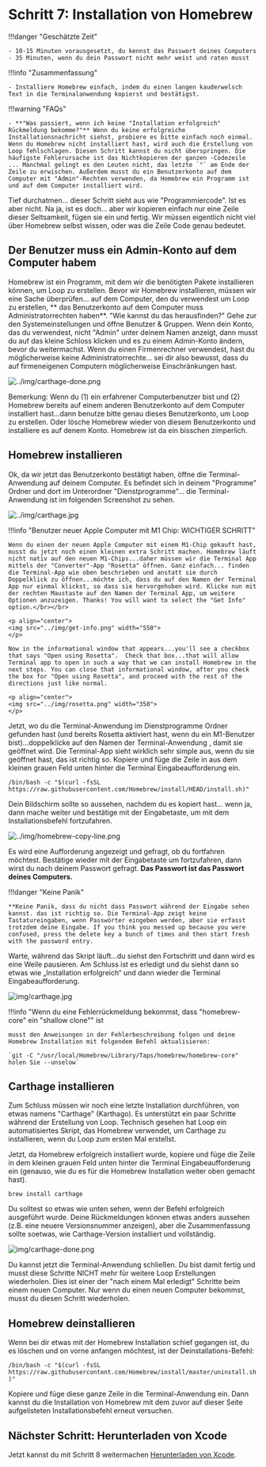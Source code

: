 # Schritt 7: Installation von Homebrew

!!!danger "Geschätzte Zeit"

    - 10-15 Minuten vorausgesetzt, du kennst das Passwort deines Computers
    - 35 Minuten, wenn du dein Passwort nicht mehr weist und raten musst

!!!info "Zusammenfassung"

    - Installiere Homebrew einfach, indem du einen langen kauderwelsch Text in die Terminalanwendung kopierst und bestätigst.

!!!warning "FAQs"

    - **"Was passiert, wenn ich keine "Installation erfolgreich" Rückmeldung bekomme?"** Wenn du keine erfolgreiche Installationsnachricht siehst, probiere es bitte einfach noch einmal. Wenn du Homebrew nicht installiert hast, wird auch die Erstellung von Loop fehlschlagen. Diesen Schritt kannst du nicht überspringen. Die häufigste Fehlerursache ist das Nichtkopieren der ganzen -Codezeile ... Manchmal gelingt es den Leuten nicht, das letzte `"` am Ende der Zeile zu erwischen. Außerdem musst du ein Benutzerkonto auf dem Computer mit "Admin"-Rechten verwenden, da Homebrew ein Programm ist und auf dem Computer installiert wird.

Tief durchatmen... dieser Schritt sieht aus wie "Programmiercode". Ist es aber nicht. Na ja, ist es doch... aber wir kopieren einfach nur eine Zeile dieser Seltsamkeit, fügen sie ein und fertig. Wir müssen eigentlich nicht viel über Homebrew selbst wissen, oder was die Zeile Code genau bedeutet.

## Der Benutzer muss ein Admin-Konto auf dem Computer habem

Homebrew ist ein Programm, mit dem wir die benötigten Pakete installieren können, um Loop zu erstellen. Bevor wir Homebrew installieren, müssen wir eine Sache überprüfen... auf dem Computer, den du verwendest um Loop zu erstellen, ** das Benutzerkonto auf dem Computer muss Administratorrechten haben**. "Wie kannst du das herausfinden?" Gehe zur den Systemeinstellungen und öffne Benutzer & Gruppen. Wenn dein Konto, das du verwendest, nicht "Admin" unter deinem Namen anzeigt, dann musst du auf das kleine Schloss klicken und es zu einem Admin-Konto ändern, bevor du weitermachst. Wenn du einen Firmenrechner verwendest, hast du möglicherweise keine Administratorrechte... sei dir also bewusst, dass du auf firmeneigenen Computern möglicherweise Einschränkungen hast.

![../img/carthage-done.png](img/admin-user.png)

Bemerkung: Wenn du (1) ein erfahrener Computerbenutzer bist und (2) Homebrew bereits auf einem anderen Benutzerkonto auf dem Computer installiert hast...dann benutze bitte genau dieses Benutzerkonto, um Loop zu erstellen. Oder lösche Homebrew wieder von diesem Benutzerkonto und installiere es auf denem Konto. Homebrew ist da ein bisschen zimperlich.

## Homebrew installieren

Ok, da wir jetzt das Benutzerkonto bestätigt haben, öffne die Terminal-Anwendung auf deinem Computer. Es befindet sich in deinem "Programme" Ordner und dort im Unterordner "Dienstprogramme"... die Terminal-Anwendung ist im folgenden Screenshot zu sehen.

![../img/carthage.jpg](img/terminal.png)

!!!info "Benutzer neuer Apple Computer mit M1 Chip: WICHTIGER SCHRITT"

    Wenn du einen der neuen Apple Computer mit einem M1-Chip gekauft hast, musst du jetzt noch einen kleinen extra Schritt machen. Homebrew läuft nicht nativ auf den neuen M1-Chips...daher müssen wir die Terminal App mittels der "Converter"-App "Rosetta" öffnen. Ganz einfach... finden die Terminal-App wie oben beschrieben und anstatt sie durch Doppelklick zu öffnen...möchte ich, dass du auf den Namen der Terminal App nur einmal klickst, so dass sie hervorgehoben wird. Klicke nun mit der rechten Maustaste auf den Namen der Terminal App, um weitere Optionen anzuzeigen. Thanks! You will want to select the "Get Info" option.</br></br>
    
    <p align="center">
    <img src="../img/get-info.png" width="550">
    </p>
    
    Now in the informational window that appears...you'll see a checkbox that says "Open using Rosetta".  Check that box...that will allow Terminal app to open in such a way that we can install Homebrew in the next steps. You can close that informational window, after you check the box for "Open using Rosetta", and proceed with the rest of the directions just like normal.
    
    <p align="center">
    <img src="../img/rosetta.png" width="350">
    </p>

Jetzt, wo du die Terminal-Anwendung im Dienstprogramme Ordner gefunden hast (und bereits Rosetta aktiviert hast, wenn du ein M1-Benutzer bist)...doppelklicke auf den Namen der Terminal-Anwendung , damit sie geöffnet wird. Die Terminal-App sieht wirklich sehr simple aus, wenn du sie geöffnet hast, das ist richtig so. Kopiere und füge die Zeile in aus dem kleinen grauen Feld unten hinter die Terminal Eingabeaufforderung ein.

 `/bin/bash -c "$(curl -fsSL https://raw.githubusercontent.com/Homebrew/install/HEAD/install.sh)"`

Dein Bildschirm sollte so aussehen, nachdem du es kopiert hast... wenn ja, dann mache weiter und bestätige mit der Eingabetaste, um mit dem Installationsbefehl fortzufahren.

![../img/homebrew-copy-line.png](img/homebrew-copy-line.png)

Es wird eine Aufforderung angezeigt und gefragt, ob du fortfahren möchtest.  Bestätige wieder mit der Eingabetaste um fortzufahren, dann wirst du nach deinem Passwort gefragt.  **Das Passwort ist das Passwort deines Computers.**

!!!danger "Keine Panik"

    **Keine Panik, dass du nicht dass Passwort während der Eingabe sehen kannst. das ist richtig so. Die Terminal-App zeigt keine Tastatureingaben, wenn Passwörter eingeben werden, aber sie erfasst trotzdem deine Eingabe. If you think you messed up because you were confused, press the delete key a bunch of times and then start fresh with the password entry.

Warte, während das Skript läuft...du siehst den Fortschritt und dann wird es eine Weile pausieren. Am Schluss ist es erledigt und du siehst dann so etwas wie „Installation erfolgreich“ und dann wieder die Terminal Eingabeaufforderung.

![img/carthage.jpg](img/carthage.jpg)

!!!info "Wenn du eine Fehlerrückmeldung bekommst, dass "homebrew-core" ein "shallow clone"" ist

    musst den Anweisungen in der Fehlerbeschreibung folgen und deine Homebrew Installation mit folgendem Befehl aktualisieren:
    
    `git -C "/usr/local/Homebrew/Library/Taps/homebrew/homebrew-core" holen Sie --unselow`

## Carthage installieren

Zum Schluss müssen wir noch eine letzte Installation durchführen, von etwas namens "Carthage" (Karthago). Es unterstützt ein paar Schritte während der Erstellung von Loop. Technisch gesehen hat Loop ein automatisiertes Skript, das Homebrew verwendet, um Carthage zu installieren, wenn du Loop zum ersten Mal erstellst.

Jetzt, da Homebrew erfolgreich installiert wurde, kopiere und füge die Zeile in dem kleinen grauen Feld unten hinter die Terminal Eingabeaufforderung ein (genauso, wie du es für die Homebrew Installation weiter oben gemacht hast).

`brew install carthage`

Du solltest so etwas wie unten sehen, wenn der Befehl erfolgreich ausgeführt wurde. Deine Rückmeldungen können etwas anders aussehen (z.B. eine neuere Versionsnummer anzeigen), aber die Zusammenfassung sollte soetwas, wie Carthage-Version installiert und vollständig.

![img/carthage-done.png](img/carthage-done.png)

Du kannst jetzt die Terminal-Anwendung schließen. Du bist damit fertig und musst diese Schritte NICHT mehr für weitere Loop Erstellungen wiederholen. Dies ist einer der "nach einem Mal erledigt" Schritte beim einem neuen Computer. Nur wenn du einen neuen Computer bekommst, musst du diesen Schritt wiederholen.

## Homebrew deinstallieren

Wenn bei dir etwas mit der Homebrew Installation schief gegangen ist, du es löschen und on vorne anfangen möchtest, ist der Deinstallations-Befehl:

`/bin/bash -c "$(curl -fsSL https://raw.githubusercontent.com/Homebrew/install/master/uninstall.sh)"`

Kopiere und füge diese ganze Zeile in die Terminal-Anwendung ein. Dann kannst du die Installation von Homebrew mit dem zuvor auf dieser Seite aufgelisteten Installationsbefehl erneut versuchen.

## Nächster Schritt: Herunterladen von Xcode

Jetzt kannst du mit Schritt 8 weitermachen [Herunterladen von Xcode](step8.md).
